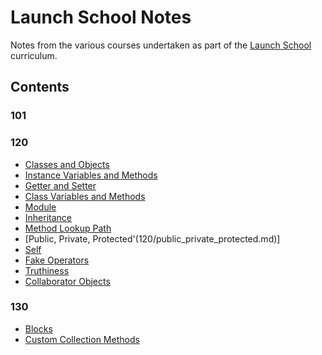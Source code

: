 # Launch School Notes

Notes from the  various courses undertaken as part of the [Launch School](https://launchschool.com/) curriculum.

## Contents

### 101


### 120

* [Classes and Objects](120/classes_and_objects.md)
* [Instance Variables and Methods](120/instance_variables_methods.md)
* [Getter and Setter](120/getter_and_setter.md)
* [Class Variables and Methods](120/class_variables_methods.md)
* [Module](120/module.md)
* [Inheritance](120/inheritance.md)
* [Method Lookup Path](120/method_lookup_path.md)
* [Public, Private, Protected'(120/public_private_protected.md)]
* [Self](120/self.md)
* [Fake Operators](120/fake_operator.md)
* [Truthiness](120/truthiness.md)
* [Collaborator Objects](120/collaborator_objects.md)

### 130

* [Blocks](130/blocks.md)
* [Custom Collection Methods](130/custom_collection_methods.md)

